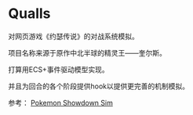# Qualls
对网页游戏《约瑟传说》的对战系统模拟。

项目名称来源于原作中北半球的精灵王——奎尔斯。

打算用ECS+事件驱动模型实现。

并且为回合的各个阶段提供hook以提供更完善的机制模拟。

参考：
[Pokemon Showdown Sim](https://github.com/smogon/pokemon-showdown/tree/master/sim)